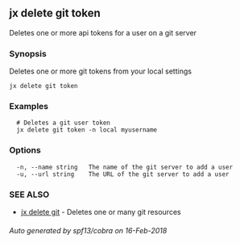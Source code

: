## jx delete git token

Deletes one or more api tokens for a user on a git server

### Synopsis


Deletes one or more git tokens from your local settings

```
jx delete git token
```

### Examples

```
  # Deletes a git user token
  jx delete git token -n local myusername
```

### Options

```
  -n, --name string   The name of the git server to add a user
  -u, --url string    The URL of the git server to add a user
```

### SEE ALSO
* [jx delete git](jx_delete_git.md)	 - Deletes one or many git resources

###### Auto generated by spf13/cobra on 16-Feb-2018
